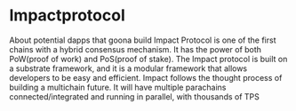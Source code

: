 # Impactprotocol
About potential dapps that goona build
Impact Protocol is one of the first chains with a hybrid consensus mechanism.
It has the power of both PoW(proof of work) and PoS(proof of stake). 
The Impact protocol is built on a substrate framework, and it is a modular framework that allows developers to be easy and efficient. 
Impact follows the thought process of building a multichain future. It will have multiple parachains connected/integrated and running in parallel, with thousands of TPS
